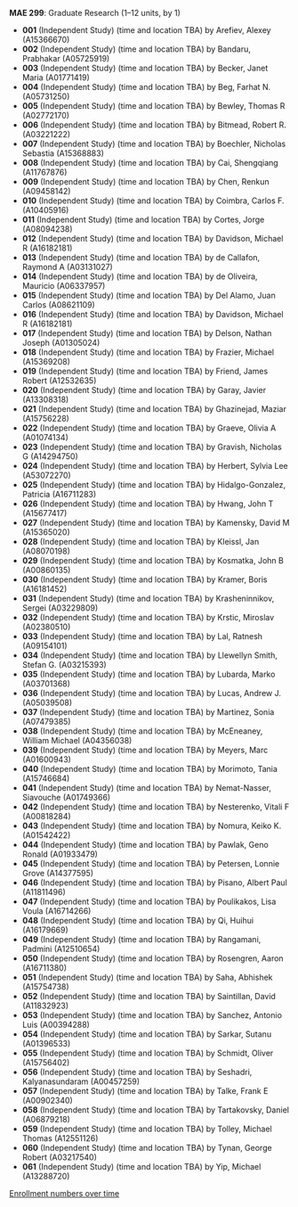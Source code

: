 **MAE 299**: Graduate Research (1–12 units, by 1)

- **001** (Independent Study) (time and location TBA) by Arefiev, Alexey (A15366670)
- **002** (Independent Study) (time and location TBA) by Bandaru, Prabhakar (A05725919)
- **003** (Independent Study) (time and location TBA) by Becker, Janet Maria (A01771419)
- **004** (Independent Study) (time and location TBA) by Beg, Farhat N. (A05731250)
- **005** (Independent Study) (time and location TBA) by Bewley, Thomas R (A02772170)
- **006** (Independent Study) (time and location TBA) by Bitmead, Robert R. (A03221222)
- **007** (Independent Study) (time and location TBA) by Boechler, Nicholas Sebastia (A15368883)
- **008** (Independent Study) (time and location TBA) by Cai, Shengqiang (A11767876)
- **009** (Independent Study) (time and location TBA) by Chen, Renkun (A09458142)
- **010** (Independent Study) (time and location TBA) by Coimbra, Carlos F. (A10405916)
- **011** (Independent Study) (time and location TBA) by Cortes, Jorge (A08094238)
- **012** (Independent Study) (time and location TBA) by Davidson, Michael R (A16182181)
- **013** (Independent Study) (time and location TBA) by de Callafon, Raymond A (A03131027)
- **014** (Independent Study) (time and location TBA) by de Oliveira, Mauricio (A06337957)
- **015** (Independent Study) (time and location TBA) by Del Alamo, Juan Carlos (A08621109)
- **016** (Independent Study) (time and location TBA) by Davidson, Michael R (A16182181)
- **017** (Independent Study) (time and location TBA) by Delson, Nathan Joseph (A01305024)
- **018** (Independent Study) (time and location TBA) by Frazier, Michael (A15369208)
- **019** (Independent Study) (time and location TBA) by Friend, James Robert (A12532635)
- **020** (Independent Study) (time and location TBA) by Garay, Javier (A13308318)
- **021** (Independent Study) (time and location TBA) by Ghazinejad, Maziar (A15756228)
- **022** (Independent Study) (time and location TBA) by Graeve, Olivia A (A01074134)
- **023** (Independent Study) (time and location TBA) by Gravish, Nicholas G (A14294750)
- **024** (Independent Study) (time and location TBA) by Herbert, Sylvia Lee (A53072270)
- **025** (Independent Study) (time and location TBA) by Hidalgo-Gonzalez, Patricia (A16711283)
- **026** (Independent Study) (time and location TBA) by Hwang, John T (A15677417)
- **027** (Independent Study) (time and location TBA) by Kamensky, David M (A15365020)
- **028** (Independent Study) (time and location TBA) by Kleissl, Jan (A08070198)
- **029** (Independent Study) (time and location TBA) by Kosmatka, John B (A00860135)
- **030** (Independent Study) (time and location TBA) by Kramer, Boris (A16181452)
- **031** (Independent Study) (time and location TBA) by Krasheninnikov, Sergei (A03229809)
- **032** (Independent Study) (time and location TBA) by Krstic, Miroslav (A02380510)
- **033** (Independent Study) (time and location TBA) by Lal, Ratnesh (A09154101)
- **034** (Independent Study) (time and location TBA) by Llewellyn Smith, Stefan G. (A03215393)
- **035** (Independent Study) (time and location TBA) by Lubarda, Marko (A03701368)
- **036** (Independent Study) (time and location TBA) by Lucas, Andrew J. (A05039508)
- **037** (Independent Study) (time and location TBA) by Martinez, Sonia (A07479385)
- **038** (Independent Study) (time and location TBA) by McEneaney, William Michael (A04356038)
- **039** (Independent Study) (time and location TBA) by Meyers, Marc (A01600943)
- **040** (Independent Study) (time and location TBA) by Morimoto, Tania (A15746684)
- **041** (Independent Study) (time and location TBA) by Nemat-Nasser, Siavouche (A01749366)
- **042** (Independent Study) (time and location TBA) by Nesterenko, Vitali F (A00818284)
- **043** (Independent Study) (time and location TBA) by Nomura, Keiko K. (A01542422)
- **044** (Independent Study) (time and location TBA) by Pawlak, Geno Ronald (A01933479)
- **045** (Independent Study) (time and location TBA) by Petersen, Lonnie Grove (A14377595)
- **046** (Independent Study) (time and location TBA) by Pisano, Albert Paul (A11811496)
- **047** (Independent Study) (time and location TBA) by Poulikakos, Lisa Voula (A16714266)
- **048** (Independent Study) (time and location TBA) by Qi, Huihui (A16179669)
- **049** (Independent Study) (time and location TBA) by Rangamani, Padmini (A12510654)
- **050** (Independent Study) (time and location TBA) by Rosengren, Aaron (A16711380)
- **051** (Independent Study) (time and location TBA) by Saha, Abhishek (A15754738)
- **052** (Independent Study) (time and location TBA) by Saintillan, David (A11832923)
- **053** (Independent Study) (time and location TBA) by Sanchez, Antonio Luis (A00394288)
- **054** (Independent Study) (time and location TBA) by Sarkar, Sutanu (A01396533)
- **055** (Independent Study) (time and location TBA) by Schmidt, Oliver (A15756402)
- **056** (Independent Study) (time and location TBA) by Seshadri, Kalyanasundaram (A00457259)
- **057** (Independent Study) (time and location TBA) by Talke, Frank E (A00902340)
- **058** (Independent Study) (time and location TBA) by Tartakovsky, Daniel (A06879218)
- **059** (Independent Study) (time and location TBA) by Tolley, Michael Thomas (A12551126)
- **060** (Independent Study) (time and location TBA) by Tynan, George Robert (A03217540)
- **061** (Independent Study) (time and location TBA) by Yip, Michael (A13288720)

[Enrollment numbers over time](./MAE299.tsv)
